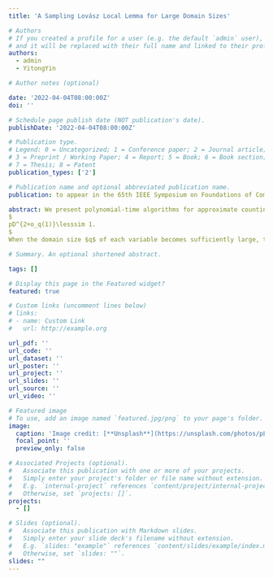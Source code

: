 ```yaml
---
title: 'A Sampling Lovász Local Lemma for Large Domain Sizes'

# Authors
# If you created a profile for a user (e.g. the default `admin` user), write the username (folder name) here
# and it will be replaced with their full name and linked to their profile.
authors:
  - admin
  - YitongYin

# Author notes (optional)

date: '2022-04-04T08:00:00Z'
doi: ''

# Schedule page publish date (NOT publication's date).
publishDate: '2022-04-04T08:00:00Z'

# Publication type.
# Legend: 0 = Uncategorized; 1 = Conference paper; 2 = Journal article;
# 3 = Preprint / Working Paper; 4 = Report; 5 = Book; 6 = Book section;
# 7 = Thesis; 8 = Patent
publication_types: ['2']

# Publication name and optional abbreviated publication name.
publication: to appear in the 65th IEEE Symposium on Foundations of Computer Science (FOCS 2024)

abstract: We present polynomial-time algorithms for approximate counting and sampling solutions to constraint satisfaction problems (CSPs) with atomic constraints within the local lemma regime: 
$
pD^{2+o_q(1)}\lesssim 1.
$
When the domain size $q$ of each variable becomes sufficiently large, this almost matches the known lower bound  $pD^2\gtrsim 1$ for approximate counting and sampling solutions to atomic CSPs [Bezáková et al, SICOMP '19; Galanis, Guo, Wang, TOCT '22], thus establishing an almost tight sampling Lovász local lemma for large domain sizes.

# Summary. An optional shortened abstract.

tags: []

# Display this page in the Featured widget?
featured: true

# Custom links (uncomment lines below)
# links:
# - name: Custom Link
#   url: http://example.org

url_pdf: ''
url_code: ''
url_dataset: ''
url_poster: ''
url_project: ''
url_slides: ''
url_source: ''
url_video: ''

# Featured image
# To use, add an image named `featured.jpg/png` to your page's folder.
image:
  caption: 'Image credit: [**Unsplash**](https://unsplash.com/photos/pLCdAaMFLTE)'
  focal_point: ''
  preview_only: false

# Associated Projects (optional).
#   Associate this publication with one or more of your projects.
#   Simply enter your project's folder or file name without extension.
#   E.g. `internal-project` references `content/project/internal-project/index.md`.
#   Otherwise, set `projects: []`.
projects:
  - []

# Slides (optional).
#   Associate this publication with Markdown slides.
#   Simply enter your slide deck's filename without extension.
#   E.g. `slides: "example"` references `content/slides/example/index.md`.
#   Otherwise, set `slides: ""`.
slides: ""
---
```



